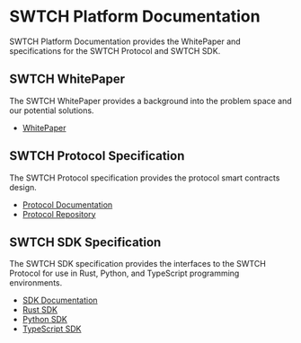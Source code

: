 # SWTCH Platform Documentation
SWTCH Platform Documentation provides the WhitePaper and specifications for the SWTCH Protocol and SWTCH SDK.

## SWTCH WhitePaper
The SWTCH WhitePaper provides a background into the problem space and our potential solutions.
- [WhitePaper](./whitepaper/Index.md)

## SWTCH Protocol Specification
The SWTCH Protocol specification provides the protocol smart contracts design.
- [Protocol Documentation](./protocol/Protocol.md)
- [Protocol Repository](https://github.com/swtchlabs/swtch-protocol)

## SWTCH SDK Specification
The SWTCH SDK specification provides the interfaces to the SWTCH Protocol for use in Rust, Python, and TypeScript programming environments.
- [SDK Documentation](./sdk/SDK.md)
- [Rust SDK](https://github.com/swtchlabs/swtch-rs)
- [Python SDK](https://github.com/swtchlabs/swtch-py)
- [TypeScript SDK](https://github.com/swtchlabs/swtch-ts)
